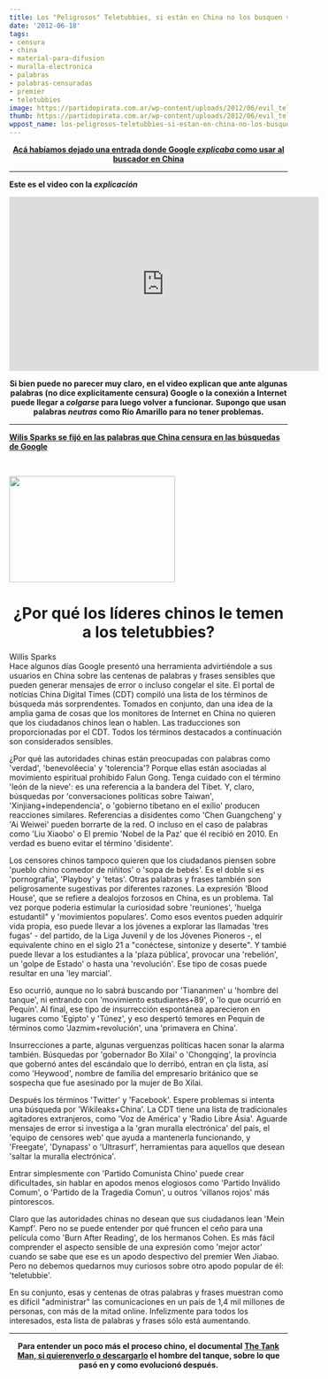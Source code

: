 ```yaml
---
title: Los "Peligrosos" Teletubbies, si están en China no los busquen vía Google
date: '2012-06-18'
tags:
- censura
- china
- material-para-difusion
- muralla-electronica
- palabras
- palabras-censuradas
- premier
- teletubbies
image: https://partidopirata.com.ar/wp-content/uploads/2012/06/evil_teletubbies_1.jpg
thumb: https://partidopirata.com.ar/wp-content/uploads/2012/06/evil_teletubbies_1-150x150.jpg
wppost_name: los-peligrosos-teletubbies-si-estan-en-china-no-los-busquen-via-google
---
```


<p style="text-align: center;"><strong><a href="https://partidopirata.com.ar/4611/google-alerta-sobre-los-terminos-censurados-en-china">Acá habíamos dejado una entrada donde Google <em>explicaba</em> como usar al buscador en China</a></strong></p>


<hr />

<strong>Este es el video con la <em>explicación</em></strong>

<center>
<iframe src="http://www.youtube.com/embed/vqPvNOv_tz4" frameborder="0" width="560" height="315"></iframe></center>
<p style="text-align: center;"><strong>Si bien puede no parecer muy claro, en el video explican que ante algunas palabras (no dice explícitamente censura) Google o la conexión a Internet puede llegar a <em>colgarse</em> para luego volver a funcionar.</strong>
<strong> Supongo que usan palabras <em>neutras</em> como Río Amarillo para no tener problemas.</strong></p>


<hr />

<strong><a href="http://eurasia.foreignpolicy.com/posts/2012/06/13/why_china_s_leaders_fear_the_teletubbies" target="_blank">Wilis Sparks se fijó en las palabras que China censura en las búsquedas de Google</a></strong>

&nbsp;

<a href="https://partidopirata.com.ar/wp-content/uploads/2012/06/evil_teletubbies_1.jpg"><img class="size-medium wp-image-4808" title="evil_teletubbies_1" src="https://partidopirata.com.ar/wp-content/uploads/2012/06/evil_teletubbies_1-300x192.jpg" alt="" width="300" height="192" /></a>

<h1 style="text-align: center;">¿Por qué los líderes chinos le temen a los teletubbies?</h1>
<div>Willis Sparks</div>
Hace algunos días Google presentó una herramienta advirtiéndole a sus usuarios en China sobre las centenas de palabras y frases sensibles que pueden generar mensajes de error o incluso congelar el site. El portal de notícias China Digital Times (CDT) compiló una lista de los términos de búsqueda más sorprendentes. Tomados en conjunto, dan una idea de la amplia gama de cosas que los monitores de Internet en China no quieren que los ciudadanos chinos lean o hablen. Las traducciones son proporcionadas por el CDT. Todos los términos destacados a continuación son considerados sensibles.

¿Por qué las autoridades chinas están preocupadas con palabras como 'verdad', 'benevolêecia' y 'tolerencia'? Porque ellas están asociadas al movimiento espiritual prohibido Falun Gong. Tenga cuidado con el término 'león de la nieve': es una referencia a la bandera del Tibet. Y, claro, búsquedas por 'conversaciones políticas sobre Taiwan', 'Xinjiang+independencia', o 'gobierno tibetano en el exílio' producen reacciones similares. Referencias a disidentes como 'Chen Guangcheng' y 'Ai Weiwei' pueden borrarte de la red. O incluso en el caso de palabras como 'Liu Xiaobo' o El premio 'Nobel de la Paz' que él recibió en 2010. En verdad es bueno evitar el término 'disidente'.

Los censores chinos tampoco quieren que los ciudadanos piensen sobre 'pueblo chino comedor de niñitos' o 'sopa de bebés'. Es el doble si es 'pornografia', 'Playboy' y 'tetas'. Otras palabras y frases también son peligrosamente sugestivas por diferentes razones. La expresión 'Blood House', que se refiere a dealojos forzosos en China, es un problema. Tal vez porque poderia estimular la curiosidad sobre 'reuniones', 'huelga estudantil" y 'movimientos populares'. Como esos eventos pueden adquirir vida propia, eso puede llevar a los jóvenes a explorar las llamadas 'tres fugas' - del partido, de la Liga Juvenil y de los Jóvenes Pioneros -, el equivalente chino en el siglo 21 a "conéctese, sintonize y deserte". Y tambié puede llevar a los estudiantes a la 'plaza pública', provocar una 'rebelión', un 'golpe de Estado' o hasta una 'revolución'. Ese tipo de cosas puede resultar en una 'ley marcial'.

Eso ocurrió, aunque no lo sabrá buscando por 'Tiananmen' u 'hombre del tanque', ni entrando con 'movimiento estudiantes+89', o 'lo que ocurrió en Pequin'. Al final, ese tipo de insurrección espontánea aparecieron en lugares como 'Egipto' y 'Túnez', y eso despertó temores en Pequin de términos como 'Jazmim+revolución', una 'primavera en China'.

Insurrecciones a parte, algunas verguenzas políticas hacen sonar la alarma también. Búsquedas por 'gobernador Bo Xilai' o 'Chongqing', la província que gobernó antes del escándalo que lo derribó, entran en çla lista, así como 'Heywood', nombre de família del empresario británico que se sospecha que fue asesinado por la mujer de Bo Xilai.

Después los términos 'Twitter' y 'Facebook'. Espere problemas si intenta una búsqueda por 'Wikileaks+China'. La CDT tiene una lista de tradicionales agitadores extranjeros, como 'Voz de América' y 'Radio Libre Ásia'. Aguarde mensajes de error si investiga a la 'gran muralla electrónica' del país, el 'equipo de censores web' que ayuda a mantenerla funcionando, y 'Freegate', 'Dynapass' o 'Ultrasurf', herramientas para aquellos que desean 'saltar la muralla electrónica'.

Entrar simplesmente con 'Partido Comunista Chino' puede crear dificultades, sin hablar en apodos menos elogiosos como 'Partido Inválido Comum', o 'Partido de la Tragedia Comun', u outros 'villanos rojos' más pintorescos.

Claro que las autoridades chinas no desean que sus ciudadanos lean 'Mein Kampf'. Pero no se puede entender por qué fruncen el ceño para una película como 'Burn After Reading', de los hermanos Cohen. Es más fácil comprender el aspecto sensible de una expresión como 'mejor actor' cuando se sabe que ese es un apodo despectivo del premier Wen Jiabao. Pero no debemos quedarnos muy curiosos sobre otro apodo popular de él: 'teletubbie'.

En su conjunto, esas y centenas de otras palabras y frases muestran como es difícil "administrar" las comunicaciones en un país de 1,4 mil millones de personas, con más de la mitad online. Infelizmente para todos los interesados, esta lista de palabras y frases sólo está aumentando.

<hr />
<p style="text-align: center;"><strong>Para entender un poco más el proceso chino, el documental <a href="https://partidopirata.com.ar/3627/sobre-el-24-de-marzo-cuidemos-nuestra-privacidad">The Tank Man, si quierenverlo o descargarlo</a> el hombre del tanque, sobre lo que pasó en y como evolucionó después.</strong></p>
